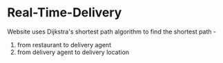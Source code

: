 # Real-Time-Delivery
Website uses Dijkstra's shortest path algorithm to find the shortest path - 
1. from restaurant to delivery agent
2. from delivery agent to delivery location
